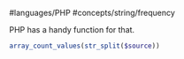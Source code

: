 #languages/PHP #concepts/string/frequency 

PHP has a handy function for that.

```php
array_count_values(str_split($source))
```